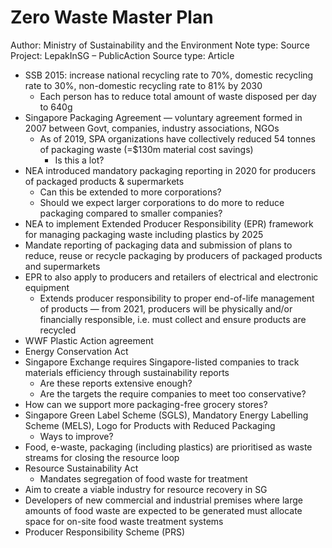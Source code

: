 # Zero Waste Master Plan

Author: Ministry of Sustainability and the Environment
Note type: Source
Project: LepakInSG – PublicAction
Source type: Article

- SSB 2015: increase national recycling rate to 70%, domestic recycling rate to 30%, non-domestic recycling rate to 81% by 2030
    - Each person has to reduce total amount of waste disposed per day to 640g
- Singapore Packaging Agreement — voluntary agreement formed in 2007 between Govt, companies, industry associations, NGOs
    - As of 2019, SPA organizations have collectively reduced 54 tonnes of packaging waste (=$130m material cost savings)
        - Is this a lot?
- NEA introduced mandatory packaging reporting in 2020 for producers of packaged products & supermarkets
    - Can this be extended to more corporations?
    - Should we expect larger corporations to do more to reduce packaging compared to smaller companies?
- NEA to implement Extended Producer Responsibility (EPR) framework for managing packaging waste including plastics by 2025
- Mandate reporting of packaging data and submission of plans to reduce, reuse or recycle packaging by producers of packaged products and supermarkets
- EPR to also apply to producers and retailers of electrical and electronic equipment
    - Extends producer responsibility to proper end-of-life management of products — from 2021, producers will be physically and/or financially responsible, i.e. must collect and ensure products are recycled
- WWF Plastic Action agreement
- Energy Conservation Act
- Singapore Exchange requires Singapore-listed companies to track materials efficiency through sustainability reports
    - Are these reports extensive enough?
    - Are the targets the require companies to meet too conservative?
- How can we support more packaging-free grocery stores?
- Singapore Green Label Scheme (SGLS), Mandatory Energy Labelling Scheme (MELS), Logo for Products with Reduced Packaging
    - Ways to improve?
- Food, e-waste, packaging (including plastics) are prioritised as waste streams for closing the resource loop
- Resource Sustainability Act
    - Mandates segregation of food waste for treatment
- Aim to create a viable industry for resource recovery in SG
- Developers of new commercial and industrial premises where large amounts of food waste are expected to be generated must allocate space for on-site food waste treatment systems
- Producer Responsibility Scheme (PRS)